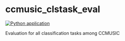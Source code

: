 # ccmusic_clstask_eval

[![Python application](https://github.com/MuGeminorum/ccmusic_clstask_eval/actions/workflows/python-app.yml/badge.svg?branch=main)](https://github.com/MuGeminorum/ccmusic_clstask_eval/actions/workflows/python-app.yml)

Evaluation for all classification tasks among CCMUSIC
